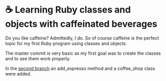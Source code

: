 ☕ Learning Ruby classes and objects with caffeinated beverages
==============================================================

Do you like caffeine? Admittedly, I do. So of course caffeine is the perfect topic for my first Ruby program using classes and objects. 

The master commit is very basic as my first goal was to create the classes and to see them work properly. 

In the [second branch] an add_espresso method and a coffee_shop class were added. 

[second branch]: https://github.com/heatherdesigns/caffeinated-classes-objects/tree/add-espresso